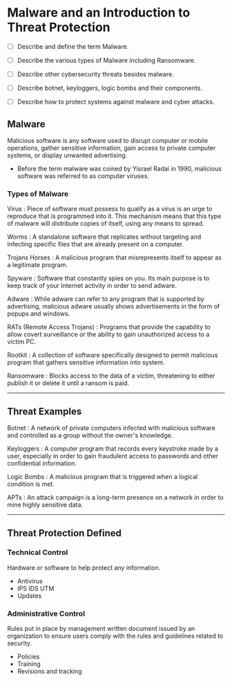 
# Malware and an Introduction to Threat Protection

- [ ] Describe and define the term Malware.
- [ ] Describe the various types of Malware including Ransomware.

- [ ] Describe other cybersecurity threats besides malware.
- [ ] Describe botnet, keyloggers, logic bombs and their components.

- [ ] Describe how to protect systems against malware and cyber attacks.

## Malware

Malicious software is any software used to disrupt computer or mobile operations, gather sensitive information, gain access to private computer systems, or display unwanted advertising.

- Before the term malware was coined by Yisrael Radai in 1990, malicious software was referred to as computer viruses.

### Types of Malware

Virus
: Piece of software must possess to qualify as a virus is an urge to reproduce that is programmed into it. This mechanism means that this type of malware will distribute copies of itself, using any means to spread.

Worms
: A standalone software that replicates without targeting and infecting specific files that are already present on a computer.

Trojans Horses
: A malicious program that misrepresents itself to appear as a legitimate program.

Spyware
: Software that constantly spies on you. Its main purpose is to keep track of your Internet activity in order to send adware.

Adware
: While adware can refer to any program that is supported by advertising, malicious adware usually shows advertisements in the form of popups and windows.

RATs (Remote Access Trojans)
: Programs that provide the capability to allow covert surveillance or the ability to gain unauthorized access to a victim PC.

Rootkit
: A collection of software specifically designed to permit malicious program that gathers sensitive information into system.

Ransomware
: Blocks access to the data of a victim, threatening to either publish it or delete it until a ransom is paid.

---

## Threat Examples

Botnet
: A network of private computers infected with malicious software and controlled as a group without the owner's knowledge.

Keyloggers
: A computer program that records every keystroke made by a user, especially in order to gain fraudulent access to passwords and other confidential information.

Logic Bombs
: A malicious program that is triggered when a logical condition is met.

APTs
: An attack campaign is a long-term presence on a network in order to mine highly sensitive data.

---

## Threat Protection Defined

### Technical Control

Hardware or software to help protect any information.

- Antivirus
- IPS IDS UTM
- Updates

### Administrative Control

Rules put in place by management written document issued by an organization to ensure users comply with the rules and guidelines related to security.

- Policies
- Training
- Revisions and tracking
